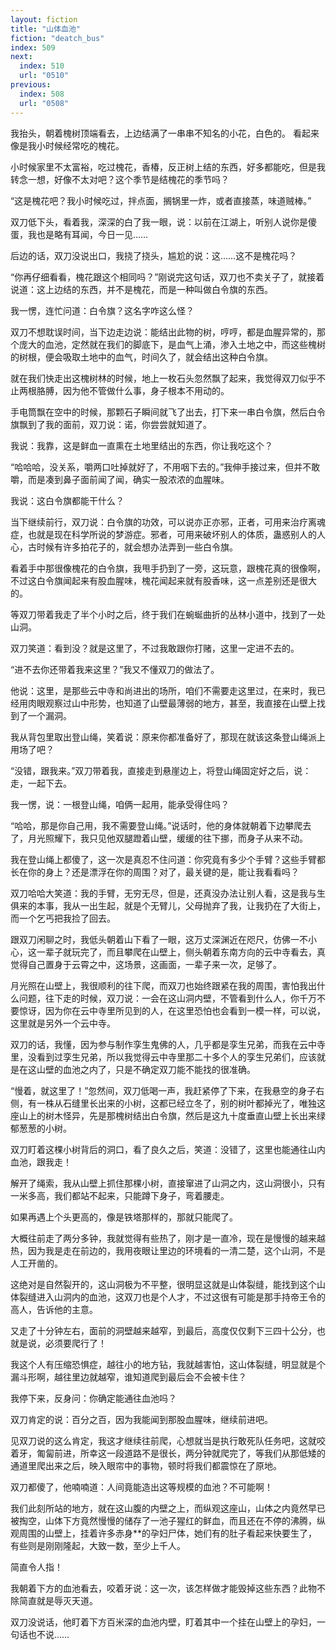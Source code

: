 ```yaml
---
layout: fiction
title: "山体血池"
fiction: "deatch_bus"
index: 509
next:
  index: 510
  url: "0510"
previous:
  index: 508
  url: "0508"
---
```

我抬头，朝着槐树顶端看去，上边结满了一串串不知名的小花，白色的。 看起来像是我小时候经常吃的槐花。

小时候家里不太富裕，吃过槐花，香椿，反正树上结的东西，好多都能吃，但是我转念一想，好像不太对吧？这个季节是结槐花的季节吗？

“这是槐花吧？我小时候吃过，拌点面，搁锅里一炸，或者直接蒸，味道贼棒。”

双刀低下头，看着我，深深的白了我一眼，说：以前在江湖上，听别人说你是傻蛋，我也是略有耳闻，今日一见……

后边的话，双刀没说出口，我挠了挠头，尴尬的说：这……这不是槐花吗？

“你再仔细看看，槐花跟这个相同吗？”刚说完这句话，双刀也不卖关子了，就接着说道：这上边结的东西，并不是槐花，而是一种叫做白令旗的东西。

我一愣，连忙问道：白令旗？这名字咋这么怪？

双刀不想耽误时间，当下边走边说：能结出此物的树，哼哼，都是血腥异常的，那个庞大的血池，定然就在我们的脚底下，是血气上涌，渗入土地之中，而这些槐树的树根，便会吸取土地中的血气，时间久了，就会结出这种白令旗。

就在我们快走出这槐树林的时候，地上一枚石头忽然飘了起来，我觉得双刀似乎不止两根胳膊，因为他不管做什么事，身子根本不用动的。

手电筒飘在空中的时候，那颗石子瞬间就飞了出去，打下来一串白令旗，然后白令旗飘到了我的面前，双刀说：诺，你尝尝就知道了。

我说：我靠，这是鲜血一直熏在土地里结出的东西，你让我吃这个？

“哈哈哈，没关系，嚼两口吐掉就好了，不用咽下去的。”我伸手接过来，但并不敢嚼，而是凑到鼻子面前闻了闻，确实一股浓浓的血腥味。

我说：这白令旗都能干什么？

当下继续前行，双刀说：白令旗的功效，可以说亦正亦邪，正者，可用来治疗离魂症，也就是现在科学所说的梦游症。邪者，可用来破坏别人的体质，蛊惑别人的人心，古时候有许多拍花子的，就会想办法弄到一些白令旗。

看着手中那很像槐花的白令旗，我甩手扔到了一旁，这玩意，跟槐花真的很像啊，不过这白令旗闻起来有股血腥味，槐花闻起来就有股香味，这一点差别还是很大的。

等双刀带着我走了半个小时之后，终于我们在蜿蜒曲折的丛林小道中，找到了一处山洞。

双刀笑道：看到没？就是这里了，不过我敢跟你打赌，这里一定进不去的。

“进不去你还带着我来这里？”我又不懂双刀的做法了。

他说：这里，是那些云中寺和尚进出的场所，咱们不需要走这里过，在来时，我已经用肉眼观察过山中形势，也知道了山壁最薄弱的地方，甚至，我直接在山壁上找到了一个漏洞。

我从背包里取出登山绳，笑着说：原来你都准备好了，那现在就该这条登山绳派上用场了吧？

“没错，跟我来。”双刀带着我，直接走到悬崖边上，将登山绳固定好之后，说：走，一起下去。

我一愣，说：一根登山绳，咱俩一起用，能承受得住吗？

“哈哈，那是你自己用，我不需要登山绳。”说话时，他的身体就朝着下边攀爬去了，月光照耀下，我只见他双腿蹬着山壁，缓缓的往下挪，而身子从来不动。

我在登山绳上都傻了，这一次是真忍不住问道：你究竟有多少个手臂？这些手臂都长在你的身上？还是漂浮在你的周围？对了，最关键的是，能让我看看吗？

双刀哈哈大笑道：我的手臂，无穷无尽，但是，还真没办法让别人看，这是我与生俱来的本事，我从一出生起，就是个无臂儿，父母抛弃了我，让我扔在了大街上，而一个乞丐把我捡了回去。

跟双刀闲聊之时，我低头朝着山下看了一眼，这万丈深渊近在咫尺，仿佛一不小心，这一辈子就玩完了，而且攀爬在山壁上，侧头朝着东南方向的云中寺看去，真觉得自己置身于云霄之中，这场景，这画面，一辈子来一次，足够了。

月光照在山壁上，我很顺利的往下爬，而双刀也始终跟紧在我的周围，害怕我出什么问题，往下走的时候，双刀说：一会在这山洞内壁，不管看到什么人，你千万不要惊讶，因为你在云中寺里所见到的人，在这里恐怕也会看到一模一样，可以说，这里就是另外一个云中寺。

双刀的话，我懂，因为参与制作孪生鬼佛的人，几乎都是孪生兄弟，而我在云中寺里，没看到过孪生兄弟，所以我觉得云中寺里那二十多个人的孪生兄弟们，应该就是在这山壁的血池之内了，只是不确定双刀能不能找的很准确。

“慢着，就这里了！”忽然间，双刀低喝一声，我赶紧停了下来，在我悬空的身子右侧，有一株从石缝里长出来的小树，这都已经立冬了，别的树叶都掉光了，唯独这座山上的树木怪异，先是那槐树结出白令旗，然后是这九十度垂直山壁上长出来绿郁葱葱的小树。

双刀盯着这棵小树背后的洞口，看了良久之后，笑道：没错了，这里也能通往山内血池，跟我走！

解开了绳索，我从山壁上抓住那棵小树，直接窜进了山洞之内，这山洞很小，只有一米多高，我们都站不起来，只能蹲下身子，弯着腰走。

如果再遇上个头更高的，像是铁塔那样的，那就只能爬了。

大概往前走了两分多钟，我就觉得有些热了，刚才是一直冷，现在是慢慢的越来越热，因为我是走在前边的，我用夜眼让里边的环境看的一清二楚，这个山洞，不是人工开凿的。

这绝对是自然裂开的，这山洞极为不平整，很明显这就是山体裂缝，能找到这个山体裂缝进入山洞内的血池，这双刀也是个人才，不过这很有可能是那手持帝王令的高人，告诉他的主意。

又走了十分钟左右，面前的洞壁越来越窄，到最后，高度仅仅剩下三四十公分，也就是说，必须要爬行了！

我这个人有压缩恐惧症，越往小的地方钻，我就越害怕，这山体裂缝，明显就是个漏斗形啊，越往里边就越窄，谁知道爬到最后会不会被卡住？

我停下来，反身问：你确定能通往血池吗？

双刀肯定的说：百分之百，因为我能闻到那股血腥味，继续前进吧。

见双刀说的这么肯定，我这才继续往前爬，心想就当是执行敢死队任务吧，这就咬着牙，匍匐前进，所幸这一段道路不是很长，两分钟就爬完了，等我们从那低矮的通道里爬出来之后，映入眼帘中的事物，顿时将我们都震惊在了原地。

双刀都傻了，他喃喃道：人间竟能造出这等规模的血池？不可能啊！

我们此刻所站的地方，就在这山腹的内壁之上，而纵观这座山，山体之内竟然早已被掏空，山体下方竟然慢慢的储存了一池子猩红的鲜血，而且还在不停的沸腾，纵观周围的山壁上，挂着许多赤身**的孕妇尸体，她们有的肚子看起来快要生了，有些则是刚刚隆起，大致一数，至少上千人。

简直令人指！

我朝着下方的血池看去，咬着牙说：这一次，该怎样做才能毁掉这些东西？此物不除简直就是辱灭天道。

双刀没说话，他盯着下方百米深的血池内壁，盯着其中一个挂在山壁上的孕妇，一句话也不说……